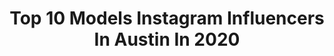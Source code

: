 ---
title: Top 10 Models Instagram Influencers In Austin In 2020
description: >-
  Find top models Instagram influencers in Austin in 2020. Most popular hashtags: #model #queens #sunset #sanantonio.
platform: Instagram
profiles:
  - username: "lafamosaserena"
    fullname: >-
      𝔖𝔢𝔯𝔢𝔫𝔞 𝔍𝔦𝔪𝔢𝔫𝔢𝔷 🦂
    location: "United States"
    followers: 13217
    engagement: 5145
    commentsToLikes: 0.017605
    id: ckaov6mvs3aac0i78g5571t9a
    verified: false
    hashtags: "#midlandtx, #huapangos2019, #buckle, #taquache"
  - username: "britt_fishing"
    fullname: >-
      𝓑𝓻𝓲𝓽𝓽𝓪𝓷𝔂 𝓞𝓼𝓴𝓮𝔂
    location: "United States"
    followers: 96468
    engagement: 578
    commentsToLikes: 0.055458
    id: ck5c9l820bmvl0i11rv8y0fhk
    verified: false
    hashtags: "#giveaways, #mondayblues, #toughertogether, #girlsjustwannahavefun"
  - username: "savmckinley"
    fullname: >-
      Savannah
    location: "United States"
    followers: 85252
    engagement: 643
    commentsToLikes: 0.023288
    id: ck5bz2kotqbpa0i116kflz2o8
    verified: false
    hashtags: "#insideout, #linkinbio, #bachelormonday, #quarantineedition"
  - username: "sophia_augustine_"
    fullname: >-
      Sophia Augustine
    location: "United States"
    followers: 24066
    engagement: 1539
    commentsToLikes: 0.048922
    id: ck5hrr4mfvc150i11qt0g0g54
    verified: false
    hashtags: "#love, #itsmarch, #redflowers, #makeup"
  - username: "karimechequer"
    fullname: >-
      Karime Chequer
    location: "United States"
    followers: 19095
    engagement: 341
    commentsToLikes: 0.050296
    id: ck6udmxw9m0gv0j716730eqns
    verified: false
    hashtags: "#blogger, #travellifestyle, #guanajuatohotel, #basta"
  - username: "noelashman"
    fullname: >-
      noel ashman
    location: "United States"
    followers: 203416
    engagement: 186
    commentsToLikes: 0.018277
    id: ck5pwr0dyo5yt0i11y8f1npkf
    verified: true
    hashtags: "#grandmastermellemel, #comedy, #rapper, #filmproducer"
  - username: "keith_laue"
    fullname: >-
      Keith Laue
    location: "United States"
    followers: 85199
    engagement: 763
    commentsToLikes: 0.012588
    id: ckaozkm3pmag70i78acp1swsp
    verified: false
    hashtags: "#abworkout, #superman, #boots, #modelscouts"
  - username: "sara_wilson1"
    fullname: >-
      Sara Wilson | Film TV Model
    location: "United States"
    followers: 114707
    engagement: 520
    commentsToLikes: 0.037465
    id: ck5zornu9r6rr0i14rmq49w55
    verified: false
    hashtags: "#cota, #theeverygirl, #coronavirus, #catchmeinside"
  - username: "lilfaun"
    fullname: >-
      Lilfaun
    location: "United States"
    followers: 20201
    engagement: 269
    commentsToLikes: 0.028238
    id: ck15pbx10x40a0i19sea2go5h
    verified: false
    hashtags: "#tiktoks, #covenday, #witchcostume, #vampirediaries"
  - username: "beck.preciado"
    fullname: >-
      •𝘽𝙀𝘾𝙆•
    location: "United States"
    followers: 10556
    engagement: 839
    commentsToLikes: 0.015065
    id: ck14grhga6nnm0i19566fb28d
    verified: false
    hashtags: ""
---